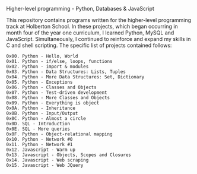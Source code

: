 Higher-level programming - Python, Databases & JavaScript

This repository contains programs written for the higher-level programming track at Holberton School. In these projects, which began occurring in month four of the year one curriculum, I learned Python, MySQL and JavaScript. Simultaneously, I continued to reinforce and expand my skills in C and shell scripting. The specific list of projects contained follows:

    0x00. Python - Hello, World
    0x01. Python - if/else, loops, functions
    0x02. Python - import & modules
    0x03. Python - Data Structures: Lists, Tuples
    0x04. Python - More Data Structures: Set, Dictionary
    0x05. Python - Exceptions
    0x06. Python - Classes and Objects
    0x07. Python - Test-driven development
    0x08. Python - More Classes and Objects
    0x09. Python - Everything is object
    0x0A. Python - Inheritance
    0x0B. Python - Input/Output
    0x0C. Python - Almost a circle
    0x0D. SQL - Introduction
    0x0E. SQL - More queries
    0x0F. Python - Object-relational mapping
    0x10. Python - Network #0
    0x11. Python - Network #1
    0x12. Javascript - Warm up
    0x13. Javascript - Objects, Scopes and Closures
    0x14. Javascript - Web scraping
    0x15. Javascript - Web JQuery


